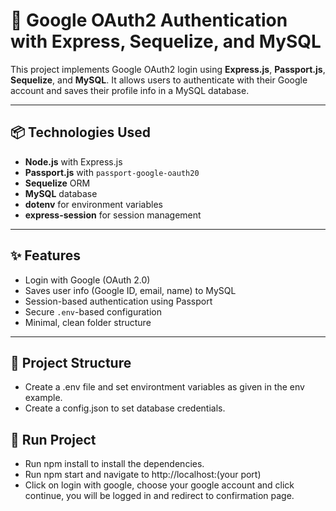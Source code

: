 # 🔐 Google OAuth2 Authentication with Express, Sequelize, and MySQL

This project implements Google OAuth2 login using **Express.js**, **Passport.js**, **Sequelize**, and **MySQL**. It allows users to authenticate with their Google account and saves their profile info in a MySQL database.

---

## 📦 Technologies Used

- **Node.js** with Express.js
- **Passport.js** with `passport-google-oauth20`
- **Sequelize** ORM
- **MySQL** database
- **dotenv** for environment variables
- **express-session** for session management

---

## ✨ Features

- Login with Google (OAuth 2.0)
- Saves user info (Google ID, email, name) to MySQL
- Session-based authentication using Passport
- Secure `.env`-based configuration
- Minimal, clean folder structure

---

## 📁 Project Structure
- Create a .env file and set environtment variables as given in the env example.
- Create a config.json to set database credentials.
## 🚀 Run Project
- Run npm install to install the dependencies.
- Run npm start and navigate to http://localhost:(your port)
- Click on login with google, choose your google account and click continue, you will be logged in and redirect to confirmation page.

